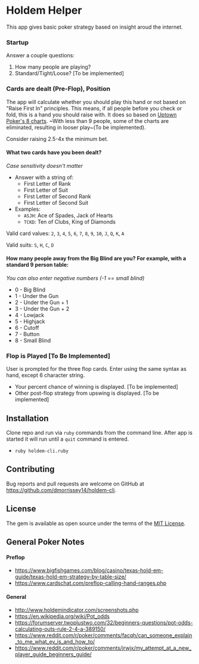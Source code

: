 # Holdem Helper

This app gives basic poker strategy based on insight aroud the internet.

### Startup
Answer a couple questions:
1. How many people are playing?
2. Standard/Tight/Loose? [To be implemented]

### Cards are dealt (Pre-Flop), Position

The app will calculate whether you should play this hand or not based on "Raise First In" principles. This means, if all people before you check or fold, this is a hand you should raise with.  It does so based on [Uptown Poker's 8 charts](https://upswingpoker.com/preflop/). ~With less than 9 people, some of the charts are eliminated, resulting in looser play~(To be implemented).

Consider raising 2.5-4x the minimum bet.

#### What two cards have you been dealt? 

*Case sensitivity doesn't matter*
* Answer with a string of: 
    * First Letter of Rank
    * First Letter of Suit
    * First Letter of Second Rank
    * First Letter of Second Suit
* Examples: 
    * `ASJH`: Ace of Spades, Jack of Hearts
    * `TCKD`: Ten of Clubs, King of Diamonds

Valid card values: `2`, `3`, `4`, `5`, `6`, `7`, `8`, `9`, `10`, `J`, `Q`, `K`, `A`

Valid suits: `S`, `H`, `C`, `D`

#### How many people away from the Big Blind are you? For example, with a standard 9 person table:

_You can also enter negative numbers (-1 == small blind)_
* 0 - Big Blind
* 1 - Under the Gun
* 2 - Under the Gun + 1
* 3 - Under the Gun + 2
* 4 - Lowjack
* 5 - Highjack
* 6 - Cutoff
* 7 - Button
* 8 - Small Blind

### Flop is Played [To Be Implemented]

User is prompted for the three flop cards. Enter using the same syntax as hand, except 6 character string.

* Your percent chance of winning is displayed. [To be implemented]
* Other post-flop strategy from upswing is displayed. [To be implemented]

## Installation

Clone repo and run via `ruby` commands from the command line. After app is started it will run until a `quit` command is entered.
* `ruby holdem-cli.ruby`

## Contributing

Bug reports and pull requests are welcome on GitHub at https://github.com/dmorrissey14/holdem-cli.


## License

The gem is available as open source under the terms of the [MIT License](https://opensource.org/licenses/MIT).

## General Poker Notes

#### Preflop
* https://www.bigfishgames.com/blog/casino/texas-hold-em-guide/texas-hold-em-strategy-by-table-size/
* https://www.cardschat.com/preflop-calling-hand-ranges.php

#### General
* http://www.holdemindicator.com/screenshots.php
* https://en.wikipedia.org/wiki/Pot_odds
* https://forumserver.twoplustwo.com/32/beginners-questions/pot-odds-calculating-outs-rule-2-4-a-389150/
* https://www.reddit.com/r/poker/comments/facqh/can_someone_explain_to_me_what_ev_is_and_how_to/
* https://www.reddit.com/r/poker/comments/jrwjx/my_attempt_at_a_new_player_guide_beginners_guide/
